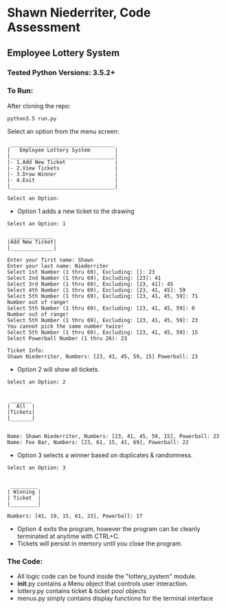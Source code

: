 # Shawn Niederriter, Code Assessment
## Employee Lottery System
### Tested Python Versions: 3.5.2+

### To Run:
After cloning the repo:
```terminal
python3.5 run.py
```

Select an option from the menu screen:
```terminal
 __________________________________
|   Employee Lottery System        |
|__________________________________|
|- 1.Add New Ticket                |
|- 2.View Tickets                  |
|- 3.Draw Winner                   |
|- 4.Exit                          |
|__________________________________|

Select an Option: 
```

- Option 1 adds a new ticket to the drawing
```terminal
Select an Option: 1

 ______________
|Add New Ticket|
|______________|

Enter your first name: Shawn
Enter your last name: Niederriter
Select 1st Number (1 thru 69), Excluding: []: 23
Select 2nd Number (1 thru 69), Excluding: [23]: 41
Select 3rd Number (1 thru 69), Excluding: [23, 41]: 45
Select 4th Number (1 thru 69), Excluding: [23, 41, 45]: 59
Select 5th Number (1 thru 69), Excluding: [23, 41, 45, 59]: 71
Number out of range!
Select 5th Number (1 thru 69), Excluding: [23, 41, 45, 59]: 0
Number out of range!
Select 5th Number (1 thru 69), Excluding: [23, 41, 45, 59]: 23
You cannot pick the same number twice!
Select 5th Number (1 thru 69), Excluding: [23, 41, 45, 59]: 15
Select Powerball Number (1 thru 26): 23

Ticket Info:
Shawn Niederriter, Numbers: [23, 41, 45, 59, 15] Powerball: 23
```
- Option 2 will show all tickets.
```terminal
Select an Option: 2


 _______
|  All  |
|Tickets| 
|_______|


Name: Shawn Niederriter, Numbers: [23, 41, 45, 59, 15], Powerball: 23
Name: Foo Bar, Numbers: [23, 61, 15, 41, 69], Powerball: 22
```
- Option 3 selects a winner based on duplicates & randomness.
```terminal
Select an Option: 3


 _________
| Winning |
| Ticket  |
|_________|

Numbers: [41, 19, 15, 61, 23], Powerball: 17
```
- Option 4 exits the program, however the program can be cleanly terminated at anytime with CTRL+C.
- Tickets will persist in memory until you close the program.

### The Code:
- All logic code can be found inside the "lottery_system" module.
- ____init____.py contains a Menu object that controls user interaction.
- lottery.py contains ticket & ticket pool objects
- menus.py simply contains display functions for the terminal interface
